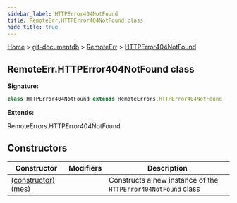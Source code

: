 ```yaml
---
sidebar_label: HTTPError404NotFound
title: RemoteErr.HTTPError404NotFound class
hide_title: true
---
```


[Home](./index.md) &gt; [git-documentdb](./git-documentdb.md) &gt; [RemoteErr](./git-documentdb.remoteerr.md) &gt; [HTTPError404NotFound](./git-documentdb.remoteerr.httperror404notfound.md)

## RemoteErr.HTTPError404NotFound class

<b>Signature:</b>

```typescript
class HTTPError404NotFound extends RemoteErrors.HTTPError404NotFound 
```
<b>Extends:</b>

RemoteErrors.HTTPError404NotFound

## Constructors

|  Constructor | Modifiers | Description |
|  --- | --- | --- |
|  [(constructor)(mes)](./git-documentdb.remoteerr.httperror404notfound._constructor_.md) |  | Constructs a new instance of the <code>HTTPError404NotFound</code> class |

